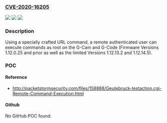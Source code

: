 ### [CVE-2020-16205](https://cve.mitre.org/cgi-bin/cvename.cgi?name=CVE-2020-16205)
![](https://img.shields.io/static/v1?label=Product&message=G-Cam%20and%20G-Code&color=blue)
![](https://img.shields.io/static/v1?label=Version&message=n%2Fa&color=blue)
![](https://img.shields.io/static/v1?label=Vulnerability&message=IMPROPER%20NEUTRALIZATION%20OF%20SPECIAL%20ELEMENTS%20USED%20IN%20AN%20OS%20COMMAND%20('OS%20COMMAND%20INJECTION')%20CWE-78&color=brighgreen)

### Description

Using a specially crafted URL command, a remote authenticated user can execute commands as root on the G-Cam and G-Code (Firmware Versions 1.12.0.25 and prior as well as the limited Versions 1.12.13.2 and 1.12.14.5).

### POC

#### Reference
- http://packetstormsecurity.com/files/158888/Geutebruck-testaction.cgi-Remote-Command-Execution.html

#### Github
No GitHub POC found.

